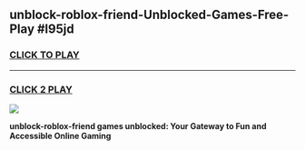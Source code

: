 
## unblock-roblox-friend-Unblocked-Games-Free-Play #l95jd
<h3>
<a href="https://us.freeplayer.one?title=unblock-roblox-friend&ref=9M">CLICK TO PLAY</a></h3>
<hr>

<h3>
<a href="https://us.freeplayer.one?title=unblock-roblox-friend&ref=9M">CLICK 2 PLAY</a>
  
</h3>

<a href="https://us.freeplayer.one?title=unblock-roblox-friend&ref=9M"><img src="https://clearcache.store/games.png"></a>


**unblock-roblox-friend games unblocked: Your Gateway to Fun and Accessible Online Gaming**
